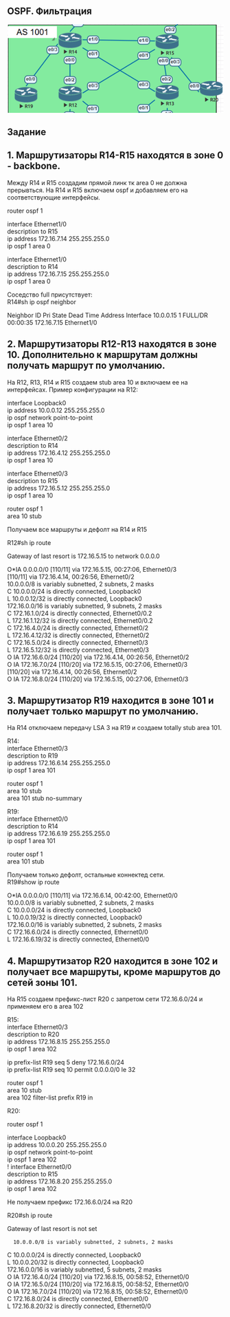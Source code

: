 ## OSPF. Фильтрация   

![](Topology.PNG)  

## Задание

## 1. Маршрутизаторы R14-R15 находятся в зоне 0 - backbone.

Между R14 и R15 создадим прямой линк тк area 0 не должна прерывться. На R14 и R15 включаем ospf и добавляем его на соответствующие интерфейсы.

router ospf 1

interface Ethernet1/0  
 description to R15  
 ip address 172.16.7.14 255.255.255.0  
 ip ospf 1 area 0  

interface Ethernet1/0  
 description to R14  
 ip address 172.16.7.15 255.255.255.0  
 ip ospf 1 area 0  

Соседство full присутствует:  
R14#sh ip ospf neighbor

Neighbor ID     Pri   State           Dead Time   Address         Interface
10.0.0.15         1   FULL/DR         00:00:35    172.16.7.15     Ethernet1/0

## 2. Маршрутизаторы R12-R13 находятся в зоне 10. Дополнительно к маршрутам должны получать маршрут по умолчанию.
На R12, R13, R14 и R15 создаем stub area 10 и включаем ее на интерфейсах.
Пример конфигурации на R12:

interface Loopback0  
 ip address 10.0.0.12 255.255.255.0  
 ip ospf network point-to-point  
 ip ospf 1 area 10  

interface Ethernet0/2  
 description to R14  
 ip address 172.16.4.12 255.255.255.0  
 ip ospf 1 area 10  

interface Ethernet0/3  
 description to R15  
 ip address 172.16.5.12 255.255.255.0  
 ip ospf 1 area 10  

 router ospf 1  
 area 10 stub  

Получаем все маршруты и дефолт на R14 и R15

R12#sh ip route

Gateway of last resort is 172.16.5.15 to network 0.0.0.0

O*IA  0.0.0.0/0 [110/11] via 172.16.5.15, 00:27:06, Ethernet0/3  
                [110/11] via 172.16.4.14, 00:26:56, Ethernet0/2  
      10.0.0.0/8 is variably subnetted, 2 subnets, 2 masks  
C        10.0.0.0/24 is directly connected, Loopback0  
L        10.0.0.12/32 is directly connected, Loopback0  
      172.16.0.0/16 is variably subnetted, 9 subnets, 2 masks  
C        172.16.1.0/24 is directly connected, Ethernet0/0.2  
L        172.16.1.12/32 is directly connected, Ethernet0/0.2  
C        172.16.4.0/24 is directly connected, Ethernet0/2  
L        172.16.4.12/32 is directly connected, Ethernet0/2  
C        172.16.5.0/24 is directly connected, Ethernet0/3  
L        172.16.5.12/32 is directly connected, Ethernet0/3  
O IA     172.16.6.0/24 [110/20] via 172.16.4.14, 00:26:56, Ethernet0/2  
O IA     172.16.7.0/24 [110/20] via 172.16.5.15, 00:27:06, Ethernet0/3  
                       [110/20] via 172.16.4.14, 00:26:56, Ethernet0/2  
O IA     172.16.8.0/24 [110/20] via 172.16.5.15, 00:27:06, Ethernet0/3  

## 3. Маршрутизатор R19 находится в зоне 101 и получает только маршрут по умолчанию.
На R14 отключаем передачу LSA 3 на R19 и создаем totally stub area 101.  

R14:  
interface Ethernet0/3  
 description to R19  
 ip address 172.16.6.14 255.255.255.0  
 ip ospf 1 area 101  

 router ospf 1  
 area 10 stub  
 area 101 stub no-summary  

R19:  
interface Ethernet0/0  
 description to R14  
 ip address 172.16.6.19 255.255.255.0  
 ip ospf 1 area 101  

router ospf 1  
 area 101 stub  

Получаем только дефолт, остальные коннектед сети.   
 R19#show ip route

O*IA  0.0.0.0/0 [110/11] via 172.16.6.14, 00:42:00, Ethernet0/0  
      10.0.0.0/8 is variably subnetted, 2 subnets, 2 masks  
C        10.0.0.0/24 is directly connected, Loopback0  
L        10.0.0.19/32 is directly connected, Loopback0  
      172.16.0.0/16 is variably subnetted, 2 subnets, 2 masks  
C        172.16.6.0/24 is directly connected, Ethernet0/0  
L        172.16.6.19/32 is directly connected, Ethernet0/0  

## 4. Маршрутизатор R20 находится в зоне 102 и получает все маршруты, кроме маршрутов до сетей зоны 101.
На R15 создаем префикс-лист R20 с запретом сети 172.16.6.0/24 и применяем его в area 102  

R15:  
interface Ethernet0/3  
 description to R20  
 ip address 172.16.8.15 255.255.255.0  
 ip ospf 1 area 102  

ip prefix-list R19 seq 5 deny 172.16.6.0/24  
ip prefix-list R19 seq 10 permit 0.0.0.0/0 le 32  

router ospf 1  
 area 10 stub  
 area 102 filter-list prefix R19 in  
 
R20:  

router ospf 1  

interface Loopback0  
 ip address 10.0.0.20 255.255.255.0  
 ip ospf network point-to-point  
 ip ospf 1 area 102  
!
interface Ethernet0/0  
 description to R15  
 ip address 172.16.8.20 255.255.255.0  
 ip ospf 1 area 102  

Не получаем префикс 172.16.6.0/24 на R20

 R20#sh ip route  

Gateway of last resort is not set  

      10.0.0.0/8 is variably subnetted, 2 subnets, 2 masks  
C        10.0.0.0/24 is directly connected, Loopback0  
L        10.0.0.20/32 is directly connected, Loopback0  
      172.16.0.0/16 is variably subnetted, 5 subnets, 2 masks  
O IA     172.16.4.0/24 [110/20] via 172.16.8.15, 00:58:52, Ethernet0/0  
O IA     172.16.5.0/24 [110/20] via 172.16.8.15, 00:58:52, Ethernet0/0  
O IA     172.16.7.0/24 [110/20] via 172.16.8.15, 00:58:52, Ethernet0/0  
C        172.16.8.0/24 is directly connected, Ethernet0/0  
L        172.16.8.20/32 is directly connected, Ethernet0/0  












